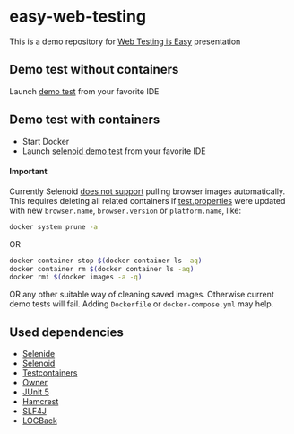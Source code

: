 # easy-web-testing
This is a demo repository for 
[Web Testing is Easy](https://docs.google.com/presentation/d/1lMdhoAD5wJ7FYnnj2SdFudkcbf4JWAwymw8oK1jbp6s/edit?usp=sharing) 
presentation

## Demo test without containers

Launch [demo test](./src/test/java/io/github/easy/DouDemoTestLocal.java) from your favorite IDE

## Demo test with containers

* Start Docker
* Launch [selenoid demo test](./src/test/java/io/github/easy/DouDemoTestWithSelenoid.java) from your favorite IDE

#### Important

Currently Selenoid [does not support](https://aerokube.com/selenoid/latest/#_features_not_working)
pulling browser images automatically.
This requires deleting all related containers if [test.properties](./src/test/resources/test.properties)
were updated with new `browser.name`, `browser.version` or `platform.name`, like:
```bash
docker system prune -a
```
OR
```bash
docker container stop $(docker container ls -aq)
docker container rm $(docker container ls -aq)
docker rmi $(docker images -a -q)
```
OR any other suitable way of cleaning saved images. 
Otherwise current demo tests will fail. Adding `Dockerfile` or `docker-compose.yml` may help.

## Used dependencies

* [Selenide](https://github.com/selenide/selenide)
* [Selenoid](https://github.com/aerokube/selenoid)
* [Testcontainers](https://www.testcontainers.org/)
* [Owner](https://github.com/lviggiano/owner)
* [JUnit 5](https://junit.org/junit5/)
* [Hamcrest](http://hamcrest.org/)
* [SLF4J](https://www.slf4j.org/)
* [LOGBack](https://logback.qos.ch/)